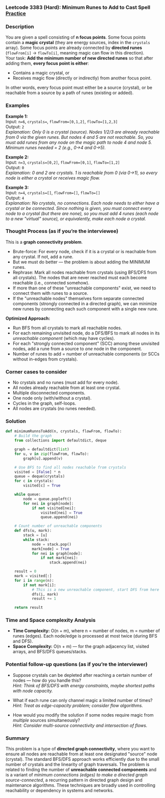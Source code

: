 ### Leetcode 3383 (Hard): Minimum Runes to Add to Cast Spell [Practice](https://leetcode.com/problems/minimum-runes-to-add-to-cast-spell)

### Description  
You are given a spell consisting of **n focus points**. Some focus points contain a **magic crystal** (they are energy sources, index in the `crystals` array). Some focus points are already connected by **directed runes** (`flowFrom[i]` → `flowTo[i]`, meaning magic can flow in this direction).  
Your task: **Add the minimum number of new directed runes** so that after adding them, **every focus point is either**:
- Contains a magic crystal, or
- Receives magic flow (directly or indirectly) from another focus point.

In other words, every focus point must either be a source (crystal), or be reachable from a source by a path of runes (existing or added).

### Examples  

**Example 1:**  
Input: `n=6`, `crystals=`, `flowFrom=[0,1,2]`, `flowTo=[1,2,3]`  
Output: `2`  
*Explanation: Only 0 is a crystal (source). Nodes 1/2/3 are already reachable from 0 via the given runes. But nodes 4 and 5 are not reachable. So, you must add runes from any node on the magic path to node 4 and node 5. Minimum runes needed = 2 (e.g., 0→4 and 0→5).*

**Example 2:**  
Input: `n=3`, `crystals=[0,2]`, `flowFrom=[0,1]`, `flowTo=[1,2]`  
Output: `0`  
*Explanation: 0 and 2 are crystals. 1 is reachable from 0 (via 0→1), so every node is either a crystal or receives magic flow.*

**Example 3:**  
Input: `n=4`, `crystals=[]`, `flowFrom=[]`, `flowTo=[]`  
Output: `4`  
*Explanation: No crystals, no connections. Each node needs to either have a crystal or be connected. Since nothing is given, you must connect every node to a crystal (but there are none), so you must add 4 runes (each node to a new "virtual" source), or equivalently, make each node a crystal.*

### Thought Process (as if you’re the interviewee)  
This is a **graph connectivity problem**. 
- Brute-force: For every node, check if it is a crystal or is reachable from any crystal. If not, add a rune.  
- But we must do better — the problem is about adding the MINIMUM runes.
- Rephrase: Mark all nodes reachable from crystals (using BFS/DFS from all crystals). The nodes that are never reached must each become reachable (i.e., connected somehow).
- If more than one of these "unreachable components" exist, we need to connect them with runes to a source.
- If the "unreachable nodes" themselves form separate connected components (strongly connected in a directed graph), we can minimize new runes by connecting each such component with a single new rune.

**Optimized Approach:**  
- Run BFS from all crystals to mark all reachable nodes.
- For each remaining unvisited node, do a DFS/BFS to mark all nodes in its *unreachable component* (which may have cycles).
- For each "strongly connected component" (SCC) among these unvisited nodes, add a rune from a source to *one* node in the component.
- Number of runes to add = number of unreachable components (or SCCs without in-edges from crystals).

### Corner cases to consider  
- No crystals and no runes (must add for every node).
- All nodes already reachable from at least one crystal.
- Multiple disconnected components.
- One node only (with/without a crystal).
- Cycles in the graph, self-loops.
- All nodes are crystals (no runes needed).

### Solution

```python
def minimumRunnsToAdd(n, crystals, flowFrom, flowTo):
    # Build the graph
    from collections import defaultdict, deque

    graph = defaultdict(list)
    for u, v in zip(flowFrom, flowTo):
        graph[u].append(v)

    # Use BFS to find all nodes reachable from crystals
    visited = [False] * n
    queue = deque(crystals)
    for c in crystals:
        visited[c] = True

    while queue:
        node = queue.popleft()
        for nei in graph[node]:
            if not visited[nei]:
                visited[nei] = True
                queue.append(nei)

    # Count number of unreachable components
    def dfs(u, mark):
        stack = [u]
        while stack:
            node = stack.pop()
            mark[node] = True
            for nei in graph[node]:
                if not mark[nei]:
                    stack.append(nei)

    result = 0
    mark = visited[:]
    for i in range(n):
        if not mark[i]:
            # This is a new unreachable component, start DFS from here
            dfs(i, mark)
            result += 1

    return result
```

### Time and Space complexity Analysis  

- **Time Complexity:** O(n + m), where n = number of nodes, m = number of runes (edges). Each node/edge is processed at most twice (during BFS and DFS).
- **Space Complexity:** O(n + m) — for the graph adjacency list, visited arrays, and BFS/DFS queues/stacks.

### Potential follow-up questions (as if you’re the interviewer)  

- Suppose crystals can be depleted after reaching a certain number of nodes — how do you handle this?  
  *Hint: Think of BFS/DFS with energy constraints, maybe shortest paths with node capacity.*

- What if each rune can only channel magic a limited number of times?  
  *Hint: Treat as edge-capacity problem; consider flow algorithms.*

- How would you modify the solution if some nodes require magic from *multiple* sources simultaneously?  
  *Hint: Consider multi-source connectivity and intersection of flows.*

### Summary
This problem is a type of **directed graph connectivity**, where you want to ensure all nodes are reachable from at least one designated "source" node (crystal). The standard BFS/DFS approach works efficiently due to the small number of crystals and the linearity of graph traversals. The problem is related to finding the number of **unreachable connected components** and is a variant of *minimum connections (edges) to make a directed graph source-connected*, a recurring pattern in directed graph design and maintenance algorithms. These techniques are broadly used in controlling reachability or dependency in systems and networks.